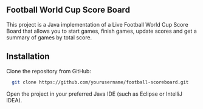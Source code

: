 ## Football World Cup Score Board
This project is a Java implementation of a Live Football World Cup Score Board that allows you to start games, finish games, update scores and get a summary of games by total score.

## Installation

Clone the repository from GitHub:

```bash
  git clone https://github.com/yourusername/football-scoreboard.git

```

Open the project in your preferred Java IDE (such as Eclipse or IntelliJ IDEA).
